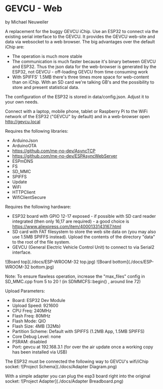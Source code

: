GEVCU - Web
=================
by Michael Neuweiler

A replacement for the buggy GEVCU iChip. Use an ESP32 to connect via the existing serial interface
to the GEVCU. It provides the GEVCU web-site and data via websocket to a web browser.
The big advantages over the default iChip are:
* The operation is much more stable
* The communication is much faster because it's binary between GEVCU and ESP32. Thus the json data
for the web-browser is generated by the ESP32, not GEVCU - off-loading GEVCU from time consuming work
* With SPIFFS' 1.5MB there's three times more space for web-content than on iChip. With an SD card we're talking GB's and the possibility to store and present statistical data.

The configuration of the ESP32 is stored in data/config.json. Adjust it to your own needs. 

Connect with a laptop, mobile phone, tablet or Raspberry Pi to the WiFi network of the ESP32 ("GEVCU" by default) and in a web-browser open http://gevcu.local 

Requires the following libraries:
* ArduinoJson
* ArduinoOTA
* https://github.com/me-no-dev/AsyncTCP
* https://github.com/me-no-dev/ESPAsyncWebServer
* ESPmDNS
* FS
* SD_MMC
* SPIFFS
* Update
* WiFi
* HTTPClient
* WifiClientSecure

Requires the following hardware:
* ESP32 board with GPIO 12-17 exposed - if possible with SD card reader integrated (then only 16,17 are required) - a good choice is https://www.aliexpress.com/item/4000133143167.html
* SD card with FAT filesystem to store the web site data on (you may also use 1.5MB SPIFFS instead).
Upload the contents of the directory "data" to the root of the file system.
* GEVCU (General Electric Vehicle Control Unit) to connect to via Serial2 interface.

![Board top](./docs/ESP-WROOM-32 top.jpg) ![Board bottom](./docs/ESP-WROOM-32 bottom.jpg)

Note: To ensure flawless operation, increase the "max_files" config in SD_MMC.cpp from 5 to 20 !
      (in SDMMCFS::begin() , around line 72)

Upload Parameters:
* Board: ESP32 Dev Module
* Upload Speed: 921600
* CPU Freq: 240MHz
* Flash Freq: 80MHz
* Flash Mode: QIO
* Flash Size: 4MB (32Mb)
* Partition Scheme: Default with SPIFFS (1.2MB App, 1.5MB SPIFFS)
* Core Debug Level: none
* PSRAM: disabled
* Port: gevcu at 192.168.3.1 (for over the air update once a working copy has been installed via USB)

The ESP32 must be connected the following way to GEVCU's wifi/iChip socket:
![Project Schema](./docs/Adapter Diagram.png)

With a simple adapter you can plug the esp3 board right into the original socket:
![Project Adapter](./docs/Adapter Breadboard.png)
